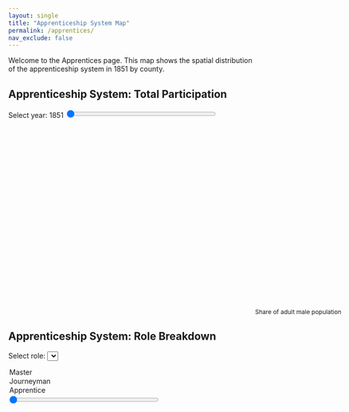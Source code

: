 ```yaml
---
layout: single
title: "Apprenticeship System Map"
permalink: /apprentices/
nav_exclude: false
---
```


Welcome to the Apprentices page. This map shows the spatial distribution of the apprenticeship system in 1851 by county.

<h2>Apprenticeship System: Total Participation</h2>

<!-- Slider for selecting year -->
<label for="year-slider">Select year: <span id="year-label">1851</span></label>
<input type="range" id="year-slider" min="1851" max="1911" step="10" value="1851" style="width: 300px;">

<div id="map-container">
  <svg width="960" height="600"></svg>
</div>

<div id="tooltip" style="position:absolute; background:white; border:1px solid #aaa; padding:5px; visibility:hidden;"></div>

<script src="https://d3js.org/d3.v7.min.js"></script>

<script>
const width = 960, height = 600;
const svg = d3.select("svg");
const tooltip = d3.select("#tooltip");

Promise.all([
  d3.json("/assets/maps/Counties1851.geojson"),
  d3.json("/assets/maps/share_total_by_county.json")
]).then(([geoData, yearData]) => {

  const projection = d3.geoMercator().fitSize([width, height], geoData);
  const path = d3.geoPath().projection(projection);

  const slider = d3.select("#year-slider");
  const yearLabel = d3.select("#year-label");

  function updateMap(year) {
    const values = yearData[year];
    const color = d3.scaleThreshold()
      .domain([1, 2, 3, 4]) // Bins: 0–1, 1–2, 2–3, 3–4, 4+
      .range(d3.schemePurples[5]);

    svg.selectAll("path")
      .data(geoData.features)
      .join("path")
      .attr("d", path)
      .attr("fill", d => {
        const name = d.properties.R_CTY;
        const v = values[name];
        return v != null ? color(v) : "#ccc";
      })
      .attr("stroke", "#fff")
      .attr("stroke-width", 0.5)
      .on("mouseover", function (event, d) {
        const name = d.properties.R_CTY;
        const value = values[name];
        tooltip.style("visibility", "visible")
          .text(`${name}: ${value != null ? value.toFixed(2) : "N/A"}`);
        d3.select(this).attr("stroke-width", 2);
      })
      .on("mousemove", function(event) {
        tooltip.style("top", (event.pageY + 10) + "px")
               .style("left", (event.pageX + 10) + "px");
      })
      .on("mouseout", function () {
        tooltip.style("visibility", "hidden");
        d3.select(this).attr("stroke-width", 0.5);
      });
  }

  updateMap("1851");

  slider.on("input", function() {
    const year = this.value;
    yearLabel.text(year);
    updateMap(year);
  });
});
</script>

<!-- 🧭 Legend container: neatly aligned under the map -->
<div id="legend" style="margin-top: 10px; width: 300px; margin-left: auto; margin-right: auto; transform: translateX(330px);">
  <svg width="300" height="40"></svg>
  <div style="font-size: 12px; text-align: center;">Share of adult male population</div>
</div>



<script>
const legendSvg = d3.select("#legend svg");
const legendWidth = +legendSvg.attr("width");
const legendHeight = +legendSvg.attr("height");

const bins = [0, 1, 2, 3, 4, 5];
const colors = d3.schemePurples[5];
const binWidth = legendWidth / colors.length;

colors.forEach((color, i) => {
  legendSvg.append("rect")
    .attr("x", i * binWidth)
    .attr("y", 10)
    .attr("width", binWidth)
    .attr("height", 10)
    .attr("fill", color);

  const label = i === colors.length - 1 ? "4+" : `${i}–${i+1}`;
  legendSvg.append("text")
    .attr("x", i * binWidth + binWidth / 2)
    .attr("y", 35)
    .attr("text-anchor", "middle")
    .attr("font-size", "10px")
    .text(label);
});
</script>



<h2>Apprenticeship System: Role Breakdown</h2>

<label for="role-select">Select role: </label>
<select id="role-select">
  <option value="master">Master</option>
  <option value="journeyman">Journeyman</option>
  <option value="apprentice">Apprentice</option>
</select>

<input type="range" id="role-slider" min="1851" max="1911" step="10" value="1851" style="width: 300px;">


<div id="role-map-container">
  <svg id="role-map" width="960" height="600"></svg>
</div>

<div id="role-tooltip" style="position:absolute; background:white; border:1px solid #aaa; padding:5px; visibility:hidden;"></div>

<script>
const roleSvg = d3.select("#role-map");
const roleTooltip = d3.select("#role-tooltip");
const roleSlider = d3.select("#role-slider");
const roleYearLabel = d3.select("#role-year-label");
const roleSelect = d3.select("#role-select");

// Define shared scale and colors
const roleThresholds = [0.2, 0.4, 0.6, 0.8, 1.0, 1.5, 2.0];
const roleColors = d3.schemeBlues[8];
const color = d3.scaleThreshold().domain(roleThresholds).range(roleColors);

// Load map and role data
Promise.all([
  d3.json("/assets/maps/Counties1851.geojson"),
  d3.json("/assets/maps/share_granrole_by_county.json")
]).then(([geoData, roleData]) => {
  const projection = d3.geoMercator().fitSize([960, 600], geoData);
  const path = d3.geoPath().projection(projection);

  function updateRoleMap(year, role) {
    const values = roleData[year][role];

    roleSvg.selectAll("path")
      .data(geoData.features)
      .join("path")
      .attr("d", path)
      .attr("fill", d => {
        const name = d.properties.R_CTY;
        const v = values[name];
        return v != null ? color(v) : "#ccc";
      })
      .attr("stroke", "#fff")
      .attr("stroke-width", 0.5)
      .on("mouseover", function(event, d) {
        const name = d.properties.R_CTY;
        const value = values[name];
        roleTooltip.style("visibility", "visible")
          .text(`${name}: ${value != null ? value.toFixed(2) : "N/A"}`);
        d3.select(this).attr("stroke-width", 2);
      })
      .on("mousemove", function(event) {
        roleTooltip.style("top", (event.pageY + 10) + "px")
                   .style("left", (event.pageX + 10) + "px");
      })
      .on("mouseout", function () {
        roleTooltip.style("visibility", "hidden");
        d3.select(this).attr("stroke-width", 0.5);
      });
  }

  // Initial map draw
  updateRoleMap("1851", "master");

  // Slider interaction
  roleSlider.on("input", function () {
    const year = this.value;
    roleYearLabel.text(year);
    updateRoleMap(year, roleSelect.node().value);
  });

  // Dropdown interaction
  roleSelect.on("change", function () {
    const year = roleSlider.node().value;
    updateRoleMap(year, this.value);
  });
});
</script>

<!-- 🧭 Legend for Role Breakdown Map -->
<div id="role-legend" style="margin-top: 10px; width: 480


